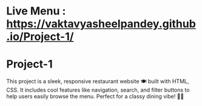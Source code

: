 # Live Menu : https://vaktavyasheelpandey.github.io/Project-1/
# Project-1
This project is a sleek, responsive restaurant website 🍽️ built with HTML, CSS. It includes cool features like navigation, search, and filter buttons to help users easily browse the menu. Perfect for a classy dining vibe! 🍕🍝

